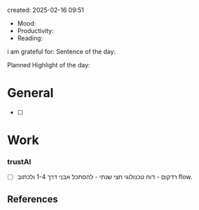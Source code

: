 

created: 2025-02-16 09:51

- Mood:
- Productivity:
- Reading:

i am grateful for:
Sentence of the day:

Planned Highlight of the day:

# General

- [ ] 


# Work
### trustAI
- [ ] רדקום - דוח טכנולוגי חצי שנתי - להסתכל אבני דרך 1-4 ולכתוב flow.







## References
